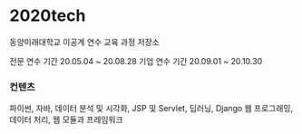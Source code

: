 # 2020tech

동양미래대학교 이공계 연수 교육 과정 저장소

전문 연수 기간 20.05.04 ~ 20.08.28
기업 연수 기간 20.09.01 ~ 20.10.30

### 컨텐츠

파이썬, 자바, 데이터 분석 및 시각화, JSP 및 Servlet, 딥러닝, Django 웹 프로그래밍, 데이터 처리, 웹 모듈과 프레임워크


